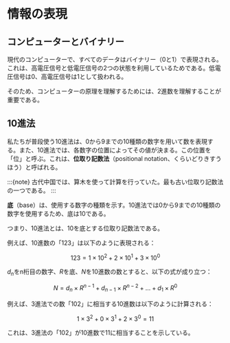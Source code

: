 # 情報の表現

## コンピューターとバイナリー

現代のコンピューターで、すべてのデータはバイナリー（0と1）で表現される。これは、高電圧信号と低電圧信号の2つの状態を利用しているためである。低電圧信号は0、高電圧信号は1として扱われる。

そのため、コンピューターの原理を理解するためには、2進数を理解することが重要である。

## 10進法

私たちが普段使う10進法は、0から9までの10種類の数字を用いて数を表現する。また、10進法では、各数字の位置によってその値が決まる。この位置を「位」と呼ぶ。これは、**位取り記数法**（positional notation、くらいどりきすうほう）と呼ばれる。

:::{note}
古代中国では、算木を使って計算を行っていた。最も古い位取り記数法の一つである。
:::

**底**（base）は、使用する数字の種類を示す。10進法では0から9までの10種類の数字を使用するため、底は10である。

つまり、10進法とは、10を底とする位取り記数法である。

例えば、10進数の「123」は以下のように表現される：

$$
123 = 1 \times 10^2 + 2 \times 10^1 + 3 \times 10^0
$$

$d_n$をn桁目の数字、$R$を底、$N$を10進数の数とすると、以下の式が成り立つ：

$$
N = d_n \times R^{n-1} + d_{n-1} \times R^{n-2} + \ldots + d_1 \times R^0
$$

例えば、3進法での数「102」に相当する10進数は以下のように計算される：

$$
1 \times 3^2 + 0 \times 3^1 + 2 \times 3^0 = 11
$$

これは、3進法の「102」が10進数で11に相当することを示している。